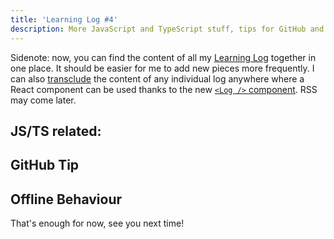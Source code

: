 ```yaml
---
title: 'Learning Log #4'
description: More JavaScript and TypeScript stuff, tips for GitHub and offline world.
---
```


Sidenote: now, you can find the content of all my [Learning Log](/log) together in one place. It should be easier for me to add new pieces more frequently. I can also [transclude](https://en.wikipedia.org/wiki/Transclusion) the content of any individual log anywhere where a React component can be used thanks to the new [`<Log />` component](https://github.com/crazko/romanvesely.com/blob/master/src/components/Log.jsx). RSS may come later.

## JS/TS related:

<Log id="0020" />
<Log id="0019" />
<Log id="0022" />
<Log id="0023" />

## GitHub Tip

<Log id="0021" />

## Offline Behaviour

<Log id="0018" />

That's enough for now, see you next time!
